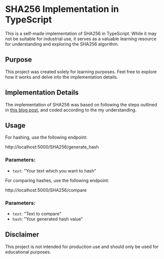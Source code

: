 # SHA256 Implementation in TypeScript

This is a self-made implementation of SHA256 in TypeScript. While it may not be suitable for industrial use, it serves as a valuable learning resource for understanding and exploring the SHA256 algorithm.

## Purpose
This project was created solely for learning purposes. Feel free to explore how it works and delve into the implementation details.

## Implementation Details
The implementation of SHA256 was based on following the steps outlined in [this blog post](https://medium.com/bootdotdev/how-sha-2-works-step-by-step-sha-256-90ecd4f09e4d), and coded according to the my understanding.

## Usage
For hashing, use the following endpoint:

http://localhost:5000/SHA256/generate_hash

### Parameters:
- `text`: "Your text which you want to hash"



For comparing hashes, use the following endpoint:

http://localhost:5000/SHA256/compare


### Parameters:
- `text`: "Text to compare"
- `hash`: "Your generated hash value"

## Disclaimer
This project is not intended for production use and should only be used for educational purposes.
